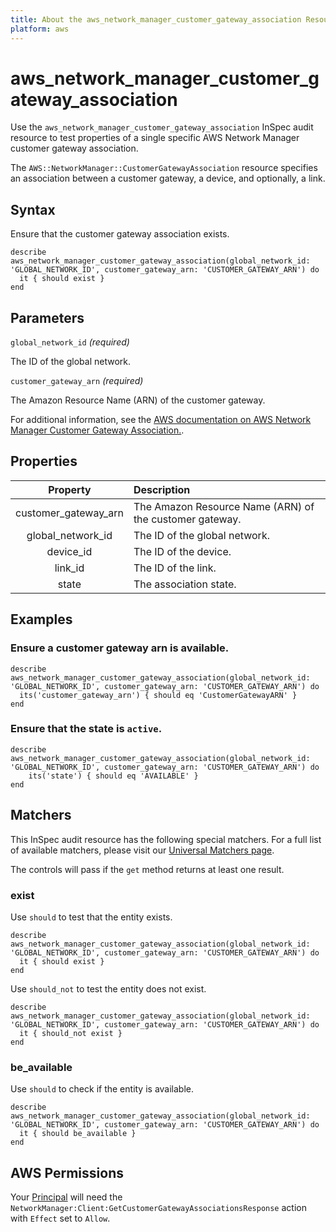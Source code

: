 ```yaml
---
title: About the aws_network_manager_customer_gateway_association Resource
platform: aws
---
```


# aws_network_manager_customer_gateway_association

Use the `aws_network_manager_customer_gateway_association` InSpec audit resource to test properties of a single specific AWS Network Manager customer gateway association.

The `AWS::NetworkManager::CustomerGatewayAssociation` resource specifies an association between a customer gateway, a device, and optionally, a link.

## Syntax

Ensure that the customer gateway association exists.

    describe aws_network_manager_customer_gateway_association(global_network_id: 'GLOBAL_NETWORK_ID', customer_gateway_arn: 'CUSTOMER_GATEWAY_ARN') do
      it { should exist }
    end

## Parameters

`global_network_id` _(required)_

The ID of the global network.

`customer_gateway_arn` _(required)_

The Amazon Resource Name (ARN) of the customer gateway.

For additional information, see the [AWS documentation on AWS Network Manager Customer Gateway Association.](https://docs.aws.amazon.com/AWSCloudFormation/latest/UserGuide/aws-resource-networkmanager-customergatewayassociation.html).

## Properties

| Property | Description |
| :---: | :--- |
| customer_gateway_arn | The Amazon Resource Name (ARN) of the customer gateway. |
| global_network_id | The ID of the global network. |
| device_id | The ID of the device.|
| link_id | The ID of the link. |
| state | The association state. |

## Examples

### Ensure a customer gateway arn is available.

    describe aws_network_manager_customer_gateway_association(global_network_id: 'GLOBAL_NETWORK_ID', customer_gateway_arn: 'CUSTOMER_GATEWAY_ARN') do
      its('customer_gateway_arn') { should eq 'CustomerGatewayARN' }
    end

### Ensure that the state is `active`.

    describe aws_network_manager_customer_gateway_association(global_network_id: 'GLOBAL_NETWORK_ID', customer_gateway_arn: 'CUSTOMER_GATEWAY_ARN') do
        its('state') { should eq 'AVAILABLE' }
    end

## Matchers

This InSpec audit resource has the following special matchers. For a full list of available matchers, please visit our [Universal Matchers page](https://www.inspec.io/docs/reference/matchers/).

The controls will pass if the `get` method returns at least one result.

### exist

Use `should` to test that the entity exists.

    describe aws_network_manager_customer_gateway_association(global_network_id: 'GLOBAL_NETWORK_ID', customer_gateway_arn: 'CUSTOMER_GATEWAY_ARN') do
      it { should exist }
    end

Use `should_not` to test the entity does not exist.

    describe aws_network_manager_customer_gateway_association(global_network_id: 'GLOBAL_NETWORK_ID', customer_gateway_arn: 'CUSTOMER_GATEWAY_ARN') do
      it { should_not exist }
    end

### be_available

Use `should` to check if the entity is available.

    describe aws_network_manager_customer_gateway_association(global_network_id: 'GLOBAL_NETWORK_ID', customer_gateway_arn: 'CUSTOMER_GATEWAY_ARN') do
      it { should be_available }
    end

## AWS Permissions

Your [Principal](https://docs.aws.amazon.com/IAM/latest/UserGuide/intro-structure.html#intro-structure-principal) will need the `NetworkManager:Client:GetCustomerGatewayAssociationsResponse` action with `Effect` set to `Allow`.
